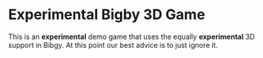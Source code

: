 # Experimental Bigby 3D Game

This is an **experimental** demo game that uses the equally **experimental** 3D support in Bibgy. At this point our best advice is to just ignore it.
